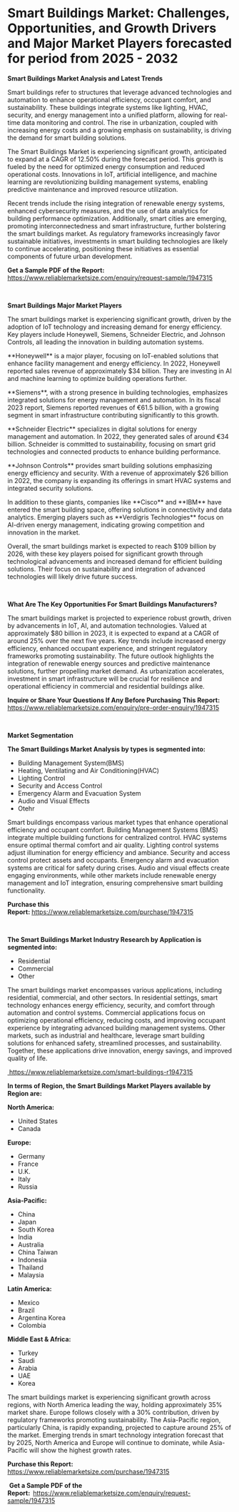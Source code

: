 <p><h1>Smart Buildings Market: Challenges, Opportunities, and Growth Drivers and Major Market Players forecasted for period from 2025 - 2032</h1></p><p><strong>Smart Buildings Market Analysis and Latest Trends</strong></p>
<p><p>Smart buildings refer to structures that leverage advanced technologies and automation to enhance operational efficiency, occupant comfort, and sustainability. These buildings integrate systems like lighting, HVAC, security, and energy management into a unified platform, allowing for real-time data monitoring and control. The rise in urbanization, coupled with increasing energy costs and a growing emphasis on sustainability, is driving the demand for smart building solutions.</p><p>The Smart Buildings Market is experiencing significant growth, anticipated to expand at a CAGR of 12.50% during the forecast period. This growth is fueled by the need for optimized energy consumption and reduced operational costs. Innovations in IoT, artificial intelligence, and machine learning are revolutionizing building management systems, enabling predictive maintenance and improved resource utilization.</p><p>Recent trends include the rising integration of renewable energy systems, enhanced cybersecurity measures, and the use of data analytics for building performance optimization. Additionally, smart cities are emerging, promoting interconnectedness and smart infrastructure, further bolstering the smart buildings market. As regulatory frameworks increasingly favor sustainable initiatives, investments in smart building technologies are likely to continue accelerating, positioning these initiatives as essential components of future urban development.</p></p>
<p><strong>Get a Sample PDF of the Report:&nbsp;</strong> <a href="https://www.reliablemarketsize.com/enquiry/request-sample/1947315?utm_campaign=3188&utm_medium=2&utm_source=Github&utm_content=ia&utm_term=16042025&utm_id=smart-buildings">https://www.reliablemarketsize.com/enquiry/request-sample/1947315</a></p>
<p>&nbsp;</p>
<p><strong>Smart Buildings Major Market Players</strong></p>
<p><p>The smart buildings market is experiencing significant growth, driven by the adoption of IoT technology and increasing demand for energy efficiency. Key players include Honeywell, Siemens, Schneider Electric, and Johnson Controls, all leading the innovation in building automation systems.</p><p>**Honeywell** is a major player, focusing on IoT-enabled solutions that enhance facility management and energy efficiency. In 2022, Honeywell reported sales revenue of approximately $34 billion. They are investing in AI and machine learning to optimize building operations further.</p><p>**Siemens**, with a strong presence in building technologies, emphasizes integrated solutions for energy management and automation. In its fiscal 2023 report, Siemens reported revenues of €61.5 billion, with a growing segment in smart infrastructure contributing significantly to this growth.</p><p>**Schneider Electric** specializes in digital solutions for energy management and automation. In 2022, they generated sales of around €34 billion. Schneider is committed to sustainability, focusing on smart grid technologies and connected products to enhance building performance.</p><p>**Johnson Controls** provides smart building solutions emphasizing energy efficiency and security. With a revenue of approximately $26 billion in 2022, the company is expanding its offerings in smart HVAC systems and integrated security solutions.</p><p>In addition to these giants, companies like **Cisco** and **IBM** have entered the smart building space, offering solutions in connectivity and data analytics. Emerging players such as **Verdigris Technologies** focus on AI-driven energy management, indicating growing competition and innovation in the market.</p><p>Overall, the smart buildings market is expected to reach $109 billion by 2026, with these key players poised for significant growth through technological advancements and increased demand for efficient building solutions. Their focus on sustainability and integration of advanced technologies will likely drive future success.</p></p>
<p>&nbsp;</p>
<p><strong>What Are The Key Opportunities For Smart Buildings Manufacturers?</strong></p>
<p><p>The smart buildings market is projected to experience robust growth, driven by advancements in IoT, AI, and automation technologies. Valued at approximately $80 billion in 2023, it is expected to expand at a CAGR of around 25% over the next five years. Key trends include increased energy efficiency, enhanced occupant experience, and stringent regulatory frameworks promoting sustainability. The future outlook highlights the integration of renewable energy sources and predictive maintenance solutions, further propelling market demand. As urbanization accelerates, investment in smart infrastructure will be crucial for resilience and operational efficiency in commercial and residential buildings alike.</p></p>
<p><strong>Inquire or Share Your Questions If Any Before Purchasing This Report:</strong> <a href="https://www.reliablemarketsize.com/enquiry/pre-order-enquiry/1947315?utm_campaign=3188&utm_medium=2&utm_source=Github&utm_content=ia&utm_term=16042025&utm_id=smart-buildings">https://www.reliablemarketsize.com/enquiry/pre-order-enquiry/1947315</a></p>
<p>&nbsp;</p>
<p><strong>Market Segmentation</strong></p>
<p><strong>The Smart Buildings Market Analysis by types is segmented into:</strong></p>
<p><ul><li>Building Management System(BMS)</li><li>Heating, Ventilating and Air Conditioning(HVAC)</li><li>Lighting Control</li><li>Security and Access Control</li><li>Emergency Alarm and Evacuation System</li><li>Audio and Visual Effects</li><li>Otehr</li></ul></p>
<p><p>Smart buildings encompass various market types that enhance operational efficiency and occupant comfort. Building Management Systems (BMS) integrate multiple building functions for centralized control. HVAC systems ensure optimal thermal comfort and air quality. Lighting control systems adjust illumination for energy efficiency and ambiance. Security and access control protect assets and occupants. Emergency alarm and evacuation systems are critical for safety during crises. Audio and visual effects create engaging environments, while other markets include renewable energy management and IoT integration, ensuring comprehensive smart building functionality.</p></p>
<p><strong>Purchase this Report:&nbsp;</strong><a href="https://www.reliablemarketsize.com/purchase/1947315?utm_campaign=3188&utm_medium=2&utm_source=Github&utm_content=ia&utm_term=16042025&utm_id=smart-buildings">https://www.reliablemarketsize.com/purchase/1947315</a></p>
<p>&nbsp;</p>
<p><strong>The Smart Buildings Market Industry Research by Application is segmented into:</strong></p>
<p><ul><li>Residential</li><li>Commercial</li><li>Other</li></ul></p>
<p><p>The smart buildings market encompasses various applications, including residential, commercial, and other sectors. In residential settings, smart technology enhances energy efficiency, security, and comfort through automation and control systems. Commercial applications focus on optimizing operational efficiency, reducing costs, and improving occupant experience by integrating advanced building management systems. Other markets, such as industrial and healthcare, leverage smart building solutions for enhanced safety, streamlined processes, and sustainability. Together, these applications drive innovation, energy savings, and improved quality of life.</p></p>
<p><a href="https://www.reliablemarketsize.com/smart-buildings-r1947315?utm_campaign=3188&utm_medium=2&utm_source=Github&utm_content=ia&utm_term=16042025&utm_id=smart-buildings">&nbsp;https://www.reliablemarketsize.com/smart-buildings-r1947315</a></p>
<p><strong>In terms of Region, the Smart Buildings Market Players available by Region are:</strong></p>
<p>
    <p> <strong> North America: </strong>
        <ul>
            <li>United States</li>
            <li>Canada</li>
        </ul>
        </p> 
    <p> <strong> Europe: </strong>
        <ul>
            <li>Germany</li>
            <li>France</li>
            <li>U.K.</li>
            <li>Italy</li>
            <li>Russia</li>
        </ul>
        </p> 
    <p> <strong> Asia-Pacific: </strong>
        <ul>
            <li>China</li>
            <li>Japan</li>
            <li>South Korea</li>
            <li>India</li>
            <li>Australia</li>
            <li>China Taiwan</li>
            <li>Indonesia</li>
            <li>Thailand</li>
            <li>Malaysia</li>
        </ul>
        </p> 
    <p> <strong> Latin America: </strong>
        <ul>
            <li>Mexico</li>
            <li>Brazil</li>
            <li>Argentina Korea</li>
            <li>Colombia</li>
        </ul>
        </p> 
    <p> <strong> Middle East & Africa: </strong>
        <ul>
            <li>Turkey</li>
            <li>Saudi</li>
            <li>Arabia</li>
            <li>UAE</li>
            <li>Korea</li>
        </ul>
    </p>
    </p>
<p><p>The smart buildings market is experiencing significant growth across regions, with North America leading the way, holding approximately 35% market share. Europe follows closely with a 30% contribution, driven by regulatory frameworks promoting sustainability. The Asia-Pacific region, particularly China, is rapidly expanding, projected to capture around 25% of the market. Emerging trends in smart technology integration forecast that by 2025, North America and Europe will continue to dominate, while Asia-Pacific will show the highest growth rates.</p></p>
<p><strong>Purchase this Report: </strong><a href="https://www.reliablemarketsize.com/purchase/1947315?utm_campaign=3188&utm_medium=2&utm_source=Github&utm_content=ia&utm_term=16042025&utm_id=smart-buildings">https://www.reliablemarketsize.com/purchase/1947315</a></p>
<p>&nbsp;<strong>Get a Sample PDF of the Report:&nbsp;&nbsp;</strong><a href="https://www.reliablemarketsize.com/enquiry/request-sample/1947315?utm_campaign=3188&utm_medium=2&utm_source=Github&utm_content=ia&utm_term=16042025&utm_id=smart-buildings">https://www.reliablemarketsize.com/enquiry/request-sample/1947315</a></p>
<p><strong></strong></p>
<p><p></p><p></p><p></p></p>